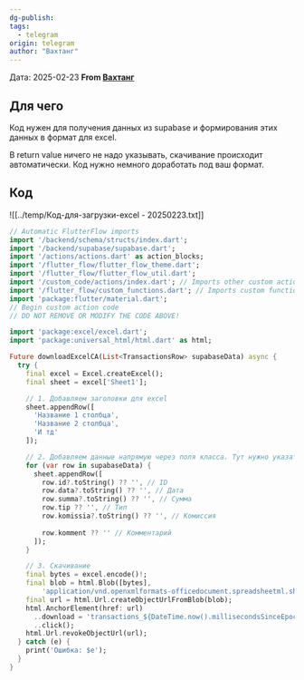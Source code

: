 ```yaml
---
dg-publish: 
tags:
  - telegram
origin: telegram
author: "Вахтанг"
---
```


Дата:  2025-02-23
**From [Вахтанг](https://t.me/hidden_account_1740339683)**

## Для чего
Код нужен для получения данных из supabase и формирования этих данных в формат для excel. 

В return value ничего не надо указывать, скачивание происходит автоматически. 
Код нужно немного доработать под ваш формат.

## Код
![[../temp/Код-для-загрузки-excel - 20250223.txt]]
```dart
// Automatic FlutterFlow imports
import '/backend/schema/structs/index.dart';
import '/backend/supabase/supabase.dart';
import '/actions/actions.dart' as action_blocks;
import '/flutter_flow/flutter_flow_theme.dart';
import '/flutter_flow/flutter_flow_util.dart';
import '/custom_code/actions/index.dart'; // Imports other custom actions
import '/flutter_flow/custom_functions.dart'; // Imports custom functions
import 'package:flutter/material.dart';
// Begin custom action code
// DO NOT REMOVE OR MODIFY THE CODE ABOVE!

import 'package:excel/excel.dart';
import 'package:universal_html/html.dart' as html;

Future downloadExcelCA(List<TransactionsRow> supabaseData) async {
  try {
    final excel = Excel.createExcel();
    final sheet = excel['Sheet1'];

    // 1. Добавляем заголовки для excel 
    sheet.appendRow([
      'Название 1 столбца',
      'Название 2 столбца',
      'И тд'
    ]);

    // 2. Добавляем данные напрямую через поля класса. Тут нужно указать названия ваших столбцов как в таблице supabase
    for (var row in supabaseData) {
      sheet.appendRow([
        row.id?.toString() ?? '', // ID
        row.data?.toString() ?? '', // Дата 
        row.summa?.toString() ?? '', // Сумма
        row.tip ?? '', // Тип
        row.komissia?.toString() ?? '', // Комиссия
        
        row.komment ?? '' // Комментарий
      ]);
    }

    // 3. Скачивание
    final bytes = excel.encode()!;
    final blob = html.Blob([bytes],
        'application/vnd.openxmlformats-officedocument.spreadsheetml.sheet');
    final url = html.Url.createObjectUrlFromBlob(blob);
    html.AnchorElement(href: url)
      ..download = 'transactions_${DateTime.now().millisecondsSinceEpoch}.xlsx'
      ..click();
    html.Url.revokeObjectUrl(url);
  } catch (e) {
    print('Ошибка: $e');
  }
}
```